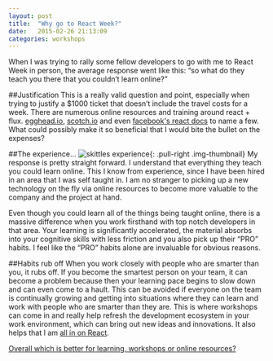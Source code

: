 ```yaml
---
layout: post
title:  "Why go to React Week?"
date:   2015-02-26 21:13:09
categories: workshops
---
```

When I was trying to rally some fellow developers to go with me to React Week in person, the average response went like this: “so what do they teach you there that you couldn’t learn online?”
<!--more-->

##Justification
This is a really valid question and point, especially when trying to justify a $1000 ticket that doesn’t include the travel costs for a week. There are numerous online resources and training around react + flux. [egghead.io][egghead], [scotch.io][scotch] and even [facebook's react docs][react] to name a few. What could possibly make it so beneficial that I would bite the bullet on the expenses?

##The experience...
![skittles experience](http://i.imgur.com/l0hYC2M.gif){: .pull-right .img-thumbnail}
My response is pretty straight forward. I understand that everything they teach you could learn online. This I know from experience, since I have been hired in an area that I was self taught in. I am no stranger to picking up a new technology on the fly via online resources to become more valuable to the company and the project at hand. 

Even though you could learn all of the things being taught online, there is a massive difference when you work firsthand with top notch developers in that area. Your learning is significantly accelerated, the material absorbs into your cognitive skills with less friction and you also pick up their “PRO” habits. I feel like the “PRO” habits alone are invaluable for obvious reasons.

##Habits rub off
When you work closely with people who are smarter than you, it rubs off. If you become the smartest person on your team, it can become a problem because then your learning pace begins to slow down and can even come to a hault. This can be avoided if everyone on the team is continually growing and getting into situations where they can learn and work with people who are smarter than they are. This is where workshops can come in and really help refresh the development ecosystem in your work environment, which can bring out new ideas and innovations. It also helps that I am [all in on React](/workshops/2015/02/14/all-in-on-react/).

<script src='https://www.wedgies.com/js/widgets.js'></script><noscript><a href='https://www.wedgies.com/question/54ef1cb14b4477080000370e'>Overall which is better for learning, workshops or online resources?</a></noscript><div class='wedgie-widget' data-wd-pending data-data-wd-type='embed' data-wd-version='v1' id='54ef1cb14b4477080000370e' style='max-width: 640px; margin: 0px auto' ></div>

[egghead]: https://egghead.io/articles/gentle-introduction-to-the-react-flux-architecture
[scotch]: https://scotch.io/tutorials/getting-to-know-flux-the-react-js-architecture
[react]: http://facebook.github.io/react/docs/getting-started.html
